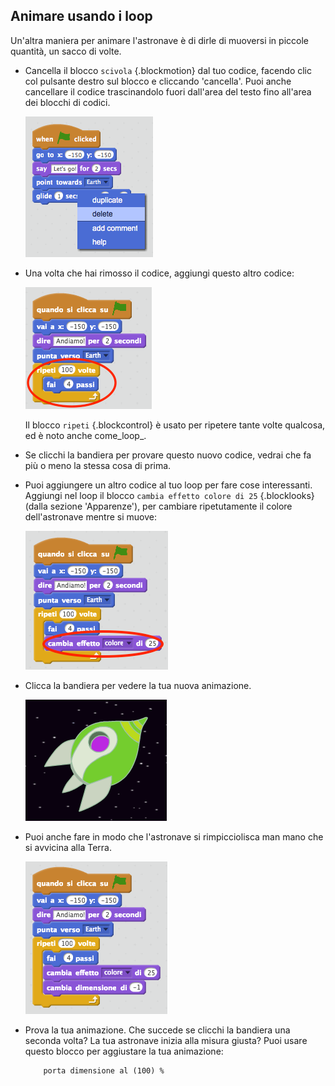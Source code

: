 ## Animare usando i loop

Un'altra maniera per animare l'astronave è di dirle di muoversi in piccole quantità, un sacco di volte.

+ Cancella il blocco `scivola` {.blockmotion} dal tuo codice, facendo clic col pulsante destro sul blocco e cliccando 'cancella'. Puoi anche cancellare il codice trascinandolo fuori dall'area del testo fino all'area dei blocchi di codici.

	![screenshot](images/space-delete-glide.png)

+ Una volta che hai rimosso il codice, aggiungi questo altro codice:

	![screenshot](images/space-loop.png)

	Il blocco `ripeti` {.blockcontrol} è usato per ripetere tante volte qualcosa, ed è noto anche come_loop_.

+ Se clicchi la bandiera per provare questo nuovo codice, vedrai che fa più o meno la stessa cosa di prima.

+ Puoi aggiungere un altro codice al tuo loop per fare cose interessanti. Aggiungi nel loop il blocco `cambia effetto colore di 25` {.blocklooks} (dalla sezione 'Apparenze'), per cambiare ripetutamente il colore dell'astronave mentre si muove:

	![screenshot](images/space-colour.png)

+ Clicca la bandiera per vedere la tua nuova animazione.

	![screenshot](images/space-colour-test.png)

+ Puoi anche fare in modo che l'astronave si rimpicciolisca man mano che si avvicina alla Terra.

	![screenshot](images/space-size.png)

+ Prova la tua animazione. Che succede se clicchi la bandiera una seconda volta? La tua astronave inizia alla misura giusta? Puoi usare questo blocco per aggiustare la tua animazione:

	```blocks
		porta dimensione al (100) %
	```
